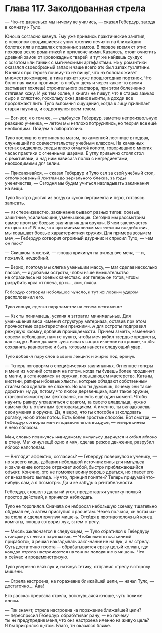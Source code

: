 # Глава 117. Заколдованная стрела

— Что-то давненько мы ничему не учились, — сказал Гебердур, заходя в комнату к Туло.

Юноша согласно кивнул. Ему уже приелись практические занятия, в основном сводившиеся к уничтожению нечисти на ближайших болотах или в подвалах старинных замков. В первое время от этих походов веяло романтикой и приключениями. Казалось, стоит очистить древний замок от кровожадных тварей, и тут же найдешь сундук с золотом или тайник с магическими артефактами. Но у романтики оказался своеобразный запах и чаще всего это был запах тухлятины. В книгах про героев почему-то не пишут, что на болотах живет множество комаров, а тина пахнет хуже прошлогодних портянок. Что болотная жижа проникает в любую щель и через какое-то время застывает похлещё строительного раствора, при этом болезненно стягивая кожу. И уж тем более, в книгах не пишут, что в старых замках сыро и слякотно, поскольку окна давно выбиты, а дожди все продолжают лить. Туло вспомнил ощущения, когда к лицу прилипает старая паутина, и содрогнулся всем телом. 

— Вот-вот, я о том же, — улыбнулся Гебердур, заметив непроизвольную реакцию ученика, — летом мы неплохо потрудились, но теория все ещё необходима. Пойдем в лабораторию.

Туло послушно спустился за магом, по каменной лестнице в подвал, служивший по совместительству учебным классом. На каменных стенах виднелись следы плохо отмытой копоти, говоривших о многих часах практики с огненными шарами. В углу привычно стоял стол с реактивами, а над ним нависала полка с ингредиентами, необходимыми для зелий. 

— Присаживайся, — сказал Гебердур и Туло сел за свой учебный стол, отполированный локтями до зеркального блеска, за годы ученичества, — Сегодня мы будем учиться накладывать заклинания на вещи.

Туло быстро достал из воздуха кусок пергамента и перо, готовясь записать.

— Как тебе известно, заклинания бывают разных типов: боевые, защитные, усиливающие, уменьшающие. Сегодня мы рассмотрим самые простые боевые заклинания для оружия. В чем заключается их простота? В том, что при минимальном магическом воздействии, мы повышает боевые характеристики оружия. Для примера возьмем меч, — Гебердур сотворил огромный двурчник и спросил Туло, — чем он плох?

— Слишком тяжелый, — юноша прикинул на взгляд вес меча, — и, пожалуй, неудобный.

— Верно, поэтому мы слегка уменьшим массу, — маг сделал несколько пассов, — и добавим остроты, чтобы наше вмешательство не отразилось на боевых качествах. Вот теперь он готов, чтобы разрубить орка от плеча, до и..., кхм, пояса. 

Гебердур сотворил небольшое чучело, и тут же ловким ударом располовинил его. 

Туло кивнул, сделав пару заметок на своем пергаменте. 

— Как ты понимаешь, усилия я затратил минимальные. Для уменьшения веса изменил структуру материала, оставив при этом прочностные характеристики прежними. А для остроты подправил режущую кромку, добавив проницаемости. Причем заметь, изменения совсем небольшие, нам не нужно, чтобы меч рубил твердые предметы, как воздух. Воин должен чувствовать сопротивление на кромке, чтобы сохранять равновесие и быть готовым нанести следующий удар. 

Туло добавил пару слов в своих лекциях и жирно подчеркнул.

— Теперь поговорим о специфических заклинаниях. Огненные топоры и мечи из молний оставим на потом, когда ты будешь более продвинут в магии, а остановимся на оружии, повышающем мастерство. Катаны, кистени, рапиры и боевые хлысты, которые обладают собственным стилем боя сделать не сложно. Но как ты думаешь, почему они такие дорогие? Ну да, потому что любой деревенщина, взяв такое оружие, становится мастером фехтования, но есть ещё один момент. Чтобы научить рапиру управляться с врагом, за своего владельца, нужно самому быть отличным фехтовальщиком. А именно, ты вкладываешь свои умения в оружие. Да, я верю, что ты способен заколдовать рогатку, но об этом потом. Есть более простые способы. Вот смотри, — Гебердур сотворил меч и подвесил его в воздухе, — теперь кинем в него яблоком.

Меч, словно повинуясь невидимому импульсу, дернулся и отбил яблоко в стену. Маг кинул ещё одно и меч, сделав резкое движение, разрубил яблоко напополам. 

— Выглядит эффектно, согласись? — Гебердур повернулся к ученику, — но я всего лишь, добавил небольшой источник силы для импульса и заклинание которое отражает любой, быстро приближающийся объект. Конечно, это не поможет воину хорошо драться, но спасет его от внезапного выпада. Ну что, принцип понятен? Теперь придумай что-нибудь сам, а я посмотрю. Да и не забудь о рентабельности.

Гебердур, отошел в дальний угол, предоставляя ученику полный простор действий, и принялся наблюдать.

Туло не торопился. Сначала он набросал небольшую схемку, тщательно обдумал ее, а затем приступил к расчетам. Через полчаса, он встал из-за стола и сделал круглую мишень. Отойдя в противоположный конец комнаты, юноша сотворил лук, затем стрелу. 

— Мысль заключается в следующем, — Туло обратился к Гебердуру стоящему от него в паре шагов, — Чтобы иметь постоянный приработок, я решил накладывать заклинание не на лук, а на стрелу. Суть достаточно проста — обрабатывается сразу целый колчан, где каждая стрела настраивается на точное попадание в мишень. Что я сейчас и продемонстрирую. 

Туло уверенно взял лук и, натянув тетиву, отправил стрелу в сторону мишени.

— Стрела настроена, на поражение ближайшей цели, — начал Туло, — достаточно.... Ааа!

Его рассказ прервала стрела, воткнувшаяся юноше, чуть пониже спины. 

— Так значит, стрела настроена на поражение ближайшей цели? — переспросил Гебердур, обрабатывая рану, — но почему ты не предупредил меня, что она настроена именно на живую цель? Я бы прикрылся щитом. Благо, ты оказался ближе.

